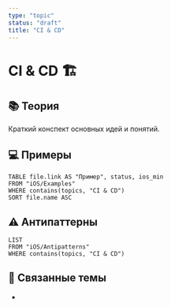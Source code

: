 ```yaml
---
type: "topic"
status: "draft"
title: "CI & CD"
---
```


# CI & CD 🏗️

## 📚 Теория
Краткий конспект основных идей и понятий.

## 💻 Примеры
```dataview
TABLE file.link AS "Пример", status, ios_min
FROM "iOS/Examples"
WHERE contains(topics, "CI & CD")
SORT file.name ASC
```

## ⚠️ Антипаттерны
```dataview
LIST
FROM "iOS/Antipatterns"
WHERE contains(topics, "CI & CD")
```

## 🔗 Связанные темы
- 
